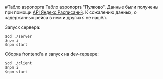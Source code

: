 #Табло аэропорта
 Табло аэропорта "Пулково".
 Данные были получены при помощи [API Яндекс.Расписаний](https://tech.yandex.ru/rasp/raspapi/). К сожалению данных, о задержанных рейса в нем и других я не нашёл.

 Запуск сервера:
 ```
 $cd ./server
 $npm i
 $npm start
 ```
 Сборка frontend'a и запуск на dev-сервере:

 ```
 $cd ./client
 $npm i
 $npm start
 ```
 
